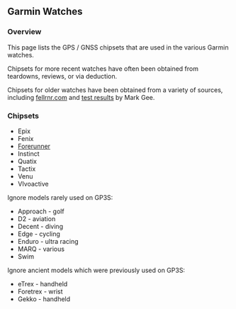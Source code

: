 ## Garmin Watches

### Overview

This page lists the GPS / GNSS chipsets that are used in the various Garmin watches.

Chipsets for more recent watches have often been obtained from teardowns, reviews, or via deduction.

Chipsets for older watches have been obtained from a variety of sources, including [fellrnr.com](https://fellrnr.com/wiki/GPS_Accuracy-summary) and [test results](https://www.dropbox.com/sh/psdyxm93y2m12j3/AABNlbBRsF2E3edvzqnnMPC4a?dl=0&preview=Test+Results+-+All+Watches.xlsx) by Mark Gee.



### Chipsets

- Epix
- Fenix
- [Forerunner](forerunner.md)
- Instinct
- Quatix
- Tactix
- Venu
- VIvoactive



Ignore models rarely used on GP3S:

- Approach - golf
- D2 - aviation
- Decent - diving
- Edge - cycling
- Enduro - ultra racing
- MARQ - various
- Swim



Ignore ancient models which were previously used on GP3S:

- eTrex - handheld
- Foretrex - wrist
- Gekko - handheld
